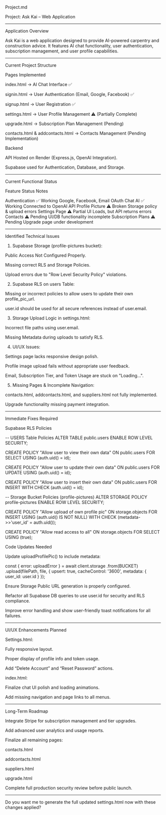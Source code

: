 Project.md

Project: Ask Kai – Web Application


---

Application Overview

Ask Kai is a web application designed to provide AI-powered carpentry and construction advice.
It features AI chat functionality, user authentication, subscription management, and user profile capabilities.


---

Current Project Structure

Pages Implemented

index.html → AI Chat Interface ✅

signin.html → User Authentication (Email, Google, Facebook) ✅

signup.html → User Registration ✅

settings.html → User Profile Management ⚠️ (Partially Complete)

upgrade.html → Subscription Plan Management (Pending)

contacts.html & addcontacts.html → Contacts Management (Pending Implementation)


Backend

API Hosted on Render (Express.js, OpenAI Integration).

Supabase used for Authentication, Database, and Storage.



---

Current Functional Status

Feature	Status	Notes

Authentication	✅ Working	Google, Facebook, Email OAuth
Chat AI	✅ Working	Connected to OpenAI API
Profile Picture	⚠️ Broken	Storage policy & upload errors
Settings Page	⚠️ Partial	UI Loads, but API returns errors
Contacts	⚠️ Pending	UI/DB functionality incomplete
Subscription Plans	⚠️ Pending	Upgrade page under development



---

Identified Technical Issues

1. Supabase Storage (profile-pictures bucket):

Public Access Not Configured Properly.

Missing correct RLS and Storage Policies.

Upload errors due to "Row Level Security Policy" violations.



2. Supabase RLS on users Table:

Missing or incorrect policies to allow users to update their own profile_pic_url.

user.id should be used for all secure references instead of user.email.



3. Storage Upload Logic in settings.html:

Incorrect file paths using user.email.

Missing Metadata during uploads to satisfy RLS.



4. UI/UX Issues:

Settings page lacks responsive design polish.

Profile image upload fails without appropriate user feedback.

Email, Subscription Tier, and Token Usage are stuck on "Loading...".



5. Missing Pages & Incomplete Navigation:

contacts.html, addcontacts.html, and suppliers.html not fully implemented.

Upgrade functionality missing payment integration.





---

Immediate Fixes Required

Supabase RLS Policies

-- USERS Table Policies
ALTER TABLE public.users ENABLE ROW LEVEL SECURITY;

CREATE POLICY "Allow user to view their own data"
ON public.users FOR SELECT
USING (auth.uid() = id);

CREATE POLICY "Allow user to update their own data"
ON public.users FOR UPDATE
USING (auth.uid() = id);

CREATE POLICY "Allow user to insert their own data"
ON public.users FOR INSERT
WITH CHECK (auth.uid() = id);

-- Storage Bucket Policies (profile-pictures)
ALTER STORAGE POLICY profile-pictures ENABLE ROW LEVEL SECURITY;

CREATE POLICY "Allow upload of own profile pic"
ON storage.objects FOR INSERT
USING (auth.uid() IS NOT NULL)
WITH CHECK (metadata->>'user_id' = auth.uid());

CREATE POLICY "Allow read access to all"
ON storage.objects FOR SELECT
USING (true);

Code Updates Needed

Update uploadProfilePic() to include metadata:


const { error: uploadError } = await client.storage
  .from(BUCKET)
  .upload(filePath, file, { 
    upsert: true, 
    cacheControl: '3600', 
    metadata: { user_id: user.id } 
  });

Ensure Storage Public URL generation is properly configured.

Refactor all Supabase DB queries to use user.id for security and RLS compliance.

Improve error handling and show user-friendly toast notifications for all failures.



---

UI/UX Enhancements Planned

Settings.html:

Fully responsive layout.

Proper display of profile info and token usage.

Add “Delete Account” and “Reset Password” actions.


index.html:

Finalize chat UI polish and loading animations.


Add missing navigation and page links to all menus.



---

Long-Term Roadmap

Integrate Stripe for subscription management and tier upgrades.

Add advanced user analytics and usage reports.

Finalize all remaining pages:

contacts.html

addcontacts.html

suppliers.html

upgrade.html


Complete full production security review before public launch.



---

Do you want me to generate the full updated settings.html now with these changes applied?

